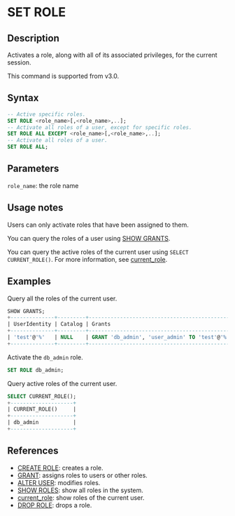 # SET ROLE

## Description

Activates a role, along with all of its associated privileges, for the current session.

This command is supported from v3.0.

## Syntax

```SQL
-- Active specific roles.
SET ROLE <role_name>[,<role_name>,..];
-- Activate all roles of a user, except for specific roles.
SET ROLE ALL EXCEPT <role_name>[,<role_name>,..]; 
-- Activate all roles of a user.
SET ROLE ALL;
```

## Parameters

`role_name`: the role name

## Usage notes

Users can only activate roles that have been assigned to them.

You can query the roles of a user using [SHOW GRANTS](./SHOW%20GRANTS.md).

You can query the active roles of the current user using `SELECT CURRENT_ROLE()`. For more information, see [current_role](../../sql-functions/utility-functions/current_role.md).

## Examples

Query all the roles of the current user.

```SQL
SHOW GRANTS;
+--------------+---------+----------------------------------------------+
| UserIdentity | Catalog | Grants                                       |
+--------------+---------+----------------------------------------------+
| 'test'@'%'   | NULL    | GRANT 'db_admin', 'user_admin' TO 'test'@'%' |
+--------------+---------+----------------------------------------------+
```

Activate the `db_admin` role.

```SQL
SET ROLE db_admin;
```

 Query active roles of the current user.

```SQL
SELECT CURRENT_ROLE();
+--------------------+
| CURRENT_ROLE()     |
+--------------------+
| db_admin           |
+--------------------+
```

## References

- [CREATE ROLE](CREATE%20ROLE.md): creates a role.
- [GRANT](GRANT.md): assigns roles to users or other roles.
- [ALTER USER](ALTER%20USER.md): modifies roles.
- [SHOW ROLES](SHOW%20ROLES.md): show all roles in the system.
- [current_role](../../sql-functions/utility-functions/current_role.md): show roles of the current user.
- [DROP ROLE](DROP%20ROLE.md): drops a role.

